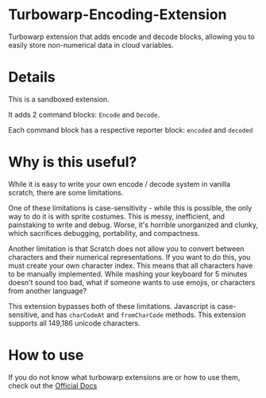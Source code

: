 # Turbowarp-Encoding-Extension
Turbowarp extension that adds encode and decode blocks, allowing you to easily store non-numerical data in cloud variables.

# Details
This is a sandboxed extension.

It adds 2 command blocks: `Encode` and `Decode`.

Each command block has a respective reporter block: `encoded` and `decoded`

# Why is this useful?
While it is easy to write your own encode / decode system in vanilla scratch, there are some limitations. 

One of these limitations is case-sensitivity - while this is possible, the only way to do it is with sprite costumes. This is messy, inefficient, and painstaking to write and debug. Worse, it's horrible unorganized and clunky, which sacrifices debugging, portability, and compactness. 

Another limitation is that Scratch does not allow you to convert between characters and their numerical representations. If you want to do this, you must create your own character index. This means that all characters have to be manually implemented. While mashing your keyboard for 5 minutes doesn't sound too bad, what if someone wants to use emojis, or characters from another language?

This extension bypasses both of these limitations. Javascript is case-sensitive, and has `charCodeAt` and `fromCharCode` methods. This extension supports all 149,186 unicode characters.

# How to use
If you do not know what turbowarp extensions are or how to use them, check out the [Official Docs](https://docs.turbowarp.org/development/custom-extensions)
